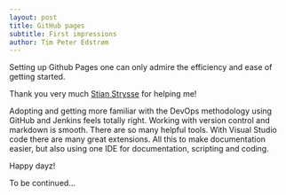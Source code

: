 ```yaml
---
layout: post
title: GitHub pages
subtitle: First impressions
author: Tim Peter Edstrøm
---
```


Setting up Github Pages one can only admire the efficiency and ease of getting started.

Thank you very much [Stian Strysse](https://learningbydoing.cloud) for helping me!

Adopting and getting more familiar with the DevOps methodology using GitHub and Jenkins feels totally right.
Working with version control and markdown is smooth.
There are so many helpful tools.
With Visual Studio code there are many great extensions.
All this to make documentation easier, but also using one IDE for documentation, scripting and coding.

Happy dayz!

To be continued...
